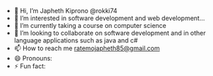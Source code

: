 - 👋 Hi, I’m Japheth Kiprono @rokki74
- 👀 I’m interested in software development and web development...
- 🌱 I’m currently taking a course on computer science
- 💞️ I’m looking to collaborate on software development and in other language applications such as java and c#
- 📫 How to reach me  ratemojapheth85@gmail.com 
- 😄 Pronouns: 
- ⚡ Fun fact: 

<!---
rokki74/rokki74 is a ✨ special ✨ repository because its `README.md` (this file) appears on your GitHub profile.
You can click the Preview link to take a look at your changes.
--->
